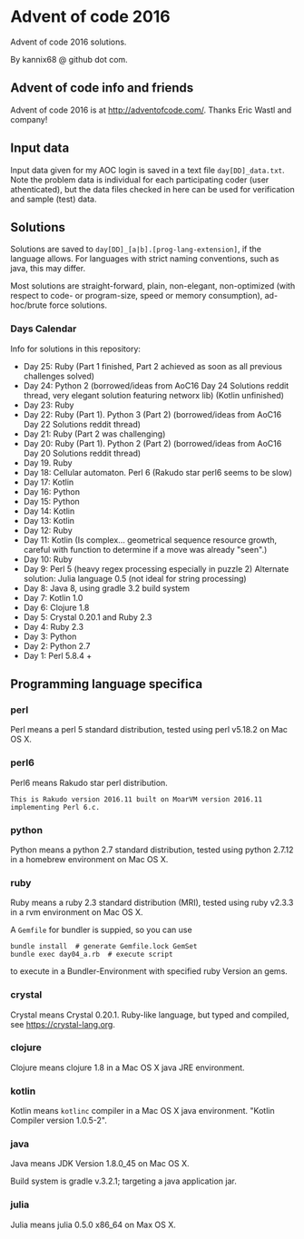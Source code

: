 # Advent of code 2016
Advent of code 2016 solutions.

By kannix68 @ github dot com.

## Advent of code info and friends

Advent of code 2016 is at <http://adventofcode.com/>.
Thanks Eric Wastl and company!

## Input data

Input data given for my AOC login is saved in a text file
`day[DD]_data.txt`.
Note the problem data is individual for each participating coder (user athenticated),
but the data files checked in here can be used for verification and sample (test) data.

## Solutions

Solutions are saved to `day[DD]_[a|b].[prog-lang-extension]`, if the language allows.
For languages with strict naming conventions, such as java, this may differ.

Most solutions are straight-forward, plain, non-elegant,
non-optimized (with respect to code- or program-size, speed or memory consumption),
ad-hoc/brute force solutions.

### Days Calendar
Info for solutions in this repository:

* Day 25: Ruby
   (Part 1 finished, Part 2 achieved as soon as all previous challenges solved)
* Day 24: Python 2 (borrowed/ideas from AoC16 Day 24 Solutions reddit thread,
    very elegant solution featuring networx lib)
   (Kotlin unfinished)
* Day 23: Ruby
* Day 22: Ruby (Part 1). Python 3 (Part 2)
    (borrowed/ideas from AoC16 Day 22 Solutions reddit thread)
* Day 21: Ruby (Part 2 was challenging)
* Day 20: Ruby (Part 1). Python 2 (Part 2)
    (borrowed/ideas from AoC16 Day 20 Solutions reddit thread)
* Day 19. Ruby
* Day 18: Cellular automaton. Perl 6
  (Rakudo star perl6 seems to be slow)
* Day 17: Kotlin
* Day 16: Python
* Day 15: Python
* Day 14: Kotlin
* Day 13: Kotlin
* Day 12: Ruby
* Day 11: Kotlin (Is complex... geometrical sequence resource growth,
    careful with function to determine if a move was already "seen".)
* Day 10: Ruby
* Day 9: Perl 5
    (heavy regex processing especially in puzzle 2)
    Alternate solution: Julia language 0.5 (not ideal for string processing)
* Day 8: Java 8,
    using gradle 3.2 build system
* Day 7: Kotlin 1.0
* Day 6: Clojure 1.8
* Day 5: Crystal 0.20.1 and Ruby 2.3
* Day 4: Ruby 2.3
* Day 3: Python
* Day 2: Python 2.7
* Day 1: Perl 5.8.4 +

## Programming language specifica

### perl
Perl means a perl 5 standard distribution,
tested using perl v5.18.2 on Mac OS X.

### perl6
Perl6 means Rakudo star perl distribution.

```
This is Rakudo version 2016.11 built on MoarVM version 2016.11
implementing Perl 6.c.
```

### python
Python means a python 2.7 standard distribution,
tested using python 2.7.12 in a homebrew environment on Mac OS X.

### ruby
Ruby means a ruby 2.3 standard distribution (MRI),
tested using ruby v2.3.3 in a rvm environment on Mac OS X.

A `Gemfile` for bundler is suppied, so you can use

    bundle install  # generate Gemfile.lock GemSet
    bundle exec day04_a.rb  # execute script

to execute in a Bundler-Environment with specified ruby Version an gems.

### crystal
Crystal means Crystal 0.20.1.
Ruby-like language, but typed and compiled, see <https://crystal-lang.org>.

### clojure
Clojure means clojure 1.8 in a Mac OS X java JRE environment.

### kotlin
Kotlin means `kotlinc` compiler in a Mac OS X java environment.
"Kotlin Compiler version 1.0.5-2".

### java
Java means JDK Version 1.8.0_45 on Mac OS X.

Build system is gradle v.3.2.1; targeting a java application jar.

### julia
Julia means julia 0.5.0 x86_64 on Max OS X.
